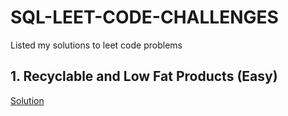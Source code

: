 # SQL-LEET-CODE-CHALLENGES<br>
Listed my solutions to leet code problems
## 1. Recyclable and Low Fat Products (Easy)
[Solution](https://github.com/sebastianBaquero98/Recyclable-and-Low-Fat-Products)

